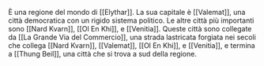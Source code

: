 
È una regione del mondo di [[Elythar]]. 
La sua capitale è [[Valemat]], una città democratica con un rigido sistema politico.
Le altre città più importanti sono [[Nard Kvarn]], [[Ol En Khi]], e [[Venitia]].
Queste città sono collegate da [[La Grande Via del Commercio]], una strada lastricata forgiata nei secoli che collega [[Nard Kvarn]], [[Valemat]], [[Ol En Khi]], e [[Venitia]], e termina a [[Thung Beil]], una città che si trova a sud della regione. 

